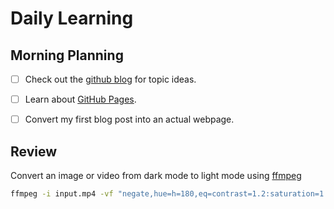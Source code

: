 # Daily Learning
## Morning Planning
- [ ] Check out the [github blog](https://github.blog/) for topic ideas.

- [ ] Learn about [GitHub Pages](https://skills.github.com/#first-day-on-github).

- [ ] Convert my first blog post into an actual webpage.
## Review
Convert an image or video from dark mode to light mode using [ffmpeg](https://www.ffmpeg.org)

```bash
ffmpeg -i input.mp4 -vf "negate,hue=h=180,eq=contrast=1.2:saturation=1.1" output.mp4
```
